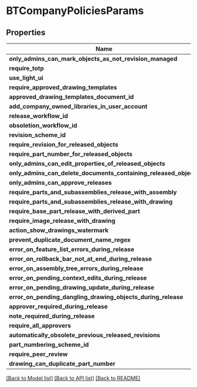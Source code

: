 # BTCompanyPoliciesParams

## Properties
Name | Type | Description | Notes
------------ | ------------- | ------------- | -------------
**only_admins_can_mark_objects_as_not_revision_managed** | **bool** |  | [optional] 
**require_totp** | **bool** |  | [optional] 
**use_light_ui** | **bool** |  | [optional] 
**require_approved_drawing_templates** | **bool** |  | [optional] 
**approved_drawing_templates_document_id** | **str** |  | [optional] 
**add_company_owned_libraries_in_user_account** | **bool** |  | [optional] 
**release_workflow_id** | **str** |  | [optional] 
**obsoletion_workflow_id** | **str** |  | [optional] 
**revision_scheme_id** | **str** |  | [optional] 
**require_revision_for_released_objects** | **bool** |  | [optional] 
**require_part_number_for_released_objects** | **bool** |  | [optional] 
**only_admins_can_edit_properties_of_released_objects** | **bool** |  | [optional] 
**only_admins_can_delete_documents_containing_released_objects** | **bool** |  | [optional] 
**only_admins_can_approve_releases** | **bool** |  | [optional] 
**require_parts_and_subassemblies_release_with_assembly** | **bool** |  | [optional] 
**require_parts_and_subassemblies_release_with_drawing** | **bool** |  | [optional] 
**require_base_part_release_with_derived_part** | **bool** |  | [optional] 
**require_image_release_with_drawing** | **bool** |  | [optional] 
**action_show_drawings_watermark** | **bool** |  | [optional] 
**prevent_duplicate_document_name_regex** | **str** |  | [optional] 
**error_on_feature_list_errors_during_release** | **bool** |  | [optional] 
**error_on_rollback_bar_not_at_end_during_release** | **bool** |  | [optional] 
**error_on_assembly_tree_errors_during_release** | **bool** |  | [optional] 
**error_on_pending_context_edits_during_release** | **bool** |  | [optional] 
**error_on_pending_drawing_update_during_release** | **bool** |  | [optional] 
**error_on_pending_dangling_drawing_objects_during_release** | **bool** |  | [optional] 
**approver_required_during_release** | **bool** |  | [optional] 
**note_required_during_release** | **bool** |  | [optional] 
**require_all_approvers** | **bool** |  | [optional] 
**automatically_obsolete_previous_released_revisions** | **bool** |  | [optional] 
**part_numbering_scheme_id** | **str** |  | [optional] 
**require_peer_review** | **bool** |  | [optional] 
**drawing_can_duplicate_part_number** | **bool** |  | [optional] 

[[Back to Model list]](../README.md#documentation-for-models) [[Back to API list]](../README.md#documentation-for-api-endpoints) [[Back to README]](../README.md)


